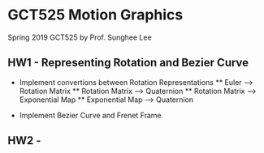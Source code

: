 # GCT525 Motion Graphics
Spring 2019 GCT525 by Prof. Sunghee Lee

## HW1 - Representing Rotation and Bezier Curve
* Implement convertions between Rotation Representations
** Euler --> Rotation Matrix
** Rotation Matrix --> Quaternion
** Rotation Matrix --> Exponential Map
** Exponential Map --> Quaternion

* Implement Bezier Curve and Frenet Frame

## HW2 -
